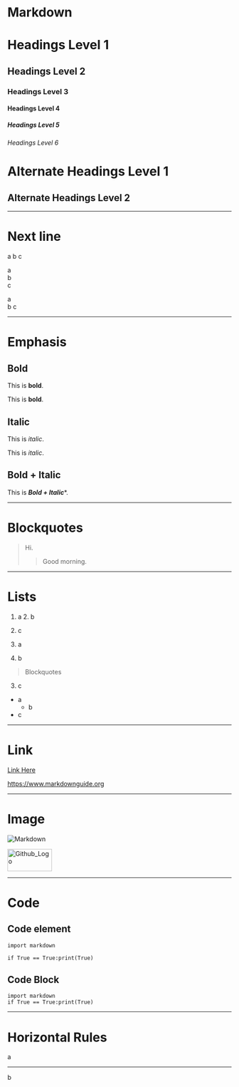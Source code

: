 # Markdown

# Headings Level 1
## Headings Level 2
### Headings Level 3
#### Headings Level 4
##### Headings Level 5
###### Headings Level 6
    
Alternate Headings Level 1
=
Alternate Headings Level 2
-


---

# Next line
a
b
c

a  
b<br>
c

a  
b
c

---

# Emphasis
## Bold
This is **bold**.

This is __bold__.

## Italic
This is *italic*.

This is _italic_.

## Bold + Italic
This is ***Bold + Italic****.

---

# Blockquotes
> Hi.
> > Good morning.

---

# Lists
1. a
   2. b
3. c


1. a
2. b
> Blockquotes
3. c


- a
  - b
- c

---

# Link
[Link Here](./README.md)

<https://www.markdownguide.org>

---

# Image

![Markdown](./image/markdown.png)  

<img src="./image/markdown.png" width="100px" height="50px" title="Github_Logo"/>

---

# Code
## Code element
`import markdown`

`if True == True:print(True)`
## Code Block
    import markdown
    if True == True:print(True)

---

# Horizontal Rules

a

---

b
